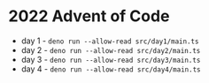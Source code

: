 # 2022 Advent of Code

- day 1 - `deno run --allow-read src/day1/main.ts`
- day 2 - `deno run --allow-read src/day2/main.ts`
- day 3 - `deno run --allow-read src/day3/main.ts`
- day 4 - `deno run --allow-read src/day4/main.ts`
